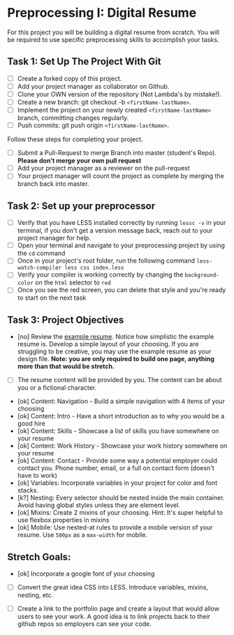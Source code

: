 # Preprocessing I: Digital Resume

For this project you will be building a digital resume from scratch. You will be required to use specific preprocessing skills to accomplish your tasks.  

## Task 1: Set Up The Project With Git

- [ ] Create a forked copy of this project.
- [ ] Add your project manager as collaborator on Github.
- [ ] Clone your OWN version of the repository (Not Lambda's by mistake!).
- [ ] Create a new branch: git checkout -b `<firstName-lastName>`.
- [ ] Implement the project on your newly created `<firstName-lastName>` branch, committing changes regularly.
- [ ] Push commits: git push origin `<firstName-lastName>`.
 
Follow these steps for completing your project.

- [ ] Submit a Pull-Request to merge <firstName-lastName> Branch into master (student's  Repo). **Please don't merge your own pull request**
- [ ] Add your project manager as a reviewer on the pull-request
- [ ] Your project manager will count the project as complete by merging the branch back into master.

## Task 2: Set up your preprocessor
* [ ] Verify that you have LESS installed correctly by running `lessc -v` in your terminal, if you don't get a version message back, reach out to your project manager for help.
* [ ] Open your terminal and navigate to your preprocessing project by using the `cd` command
* [ ] Once in your project's root folder, run the following command `less-watch-compiler less css index.less`
* [ ] Verify your compiler is working correctly by changing the `background-color` on the `html` selector to `red`
* [ ] Once you see the red screen, you can delete that style and you're ready to start on the next task

## Task 3: Project Objectives

* [no] Review the [example resume](resume-example.png).  Notice how simplistic the example resume is.  Develop a simple layout of your choosing. If you are struggling to be creative, you may use the example resume as your design file. 
**Note: you are only required to build one page, anything more than that would be stretch.**
* [ ] The resume content will be provided by you. The content can be about you or a fictional character.  
* [ok] Content: Navigation - Build a simple navigation with 4 items of your choosing
* [ok] Content: Intro - Have a short introduction as to why you would be a good hire
* [ok] Content: Skills - Showcase a list of skills you have somewhere on your resume
* [ok] Content: Work History - Showcase your work history somewhere on your resume
* [ok] Content: Contact - Provide some way a potential employer could contact you.  Phone number, email, or a full on contact form (doesn't have to work)
* [ok] Variables: Incorporate variables in your project for color and font stacks.  
* [k?] Nesting: Every selector should be nested inside the main container.  Avoid having global styles unless they are element level.
* [ok] Mixins: Create 2 mixins of your choosing. Hint: It's super helpful to use flexbox properties in mixins
* [ok] Mobile: Use nested-at rules to provide a mobile version of your resume.  Use `500px` as a `max-width` for mobile. 

## Stretch Goals: 
* [ok] Incorporate a google font of your choosing
* [ ] Convert the great idea CSS into LESS.  Introduce variables, mixins, nesting, etc. 
* [ ] Create a link to the portfolio page and create a layout that would allow users to see your work.  A good idea is to link projects back to their github repos so employers can see your code.



